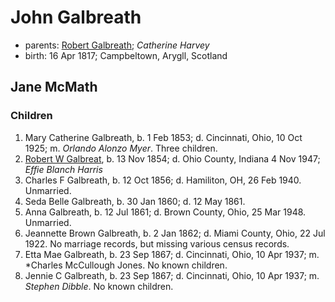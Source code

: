 # John Galbreath

- parents: [Robert Galbreath](galbreath-robert-1778.md); *Catherine Harvey*
- birth: 16 Apr 1817; Campbeltown, Arygll, Scotland

## Jane McMath

### Children

1. Mary Catherine Galbreath, b. 1 Feb 1853; d. Cincinnati, Ohio, 10 Oct 1925; m. *Orlando Alonzo Myer*.  Three children.
2. [Robert W Galbreat](galbreath-robert-w-1854.md), b. 13 Nov 1854; d. Ohio County, Indiana 4 Nov 1947; *Effie Blanch Harris*
3. Charles F Galbreath, b. 12 Oct 1856; d. Hamiliton, OH, 26 Feb 1940. Unmarried.
4. Seda Belle Galbreath, b. 30 Jan 1860; d. 12 May 1861.
5. Anna Galbreath, b. 12 Jul 1861; d. Brown County, Ohio, 25 Mar 1948.  Unmarried.
6. Jeannette Brown Galbreath, b. 2 Jan 1862; d. Miami County, Ohio, 22 Jul 1922. No marriage records, but missing various census records.
7. Etta Mae Galbreath, b. 23 Sep 1867; d. Cincinnati, Ohio, 10 Apr 1937; m. *Charles McCullough Jones. No known children.
8. Jennie C Galbreath, b. 23 Sep 1867; d. Cincinnati, Ohio, 10 Apr 1937; m. *Stephen Dibble*.  No known children.
